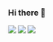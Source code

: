### Hi there 👋

<!--
**DaX-523/DaX-523** is a ✨ _special_ ✨ repository because its `README.md` (this file) appears on your GitHub profile.

Here are some ideas to get you started:

- 🔭 I’m currently working on ...
- 🌱 I’m currently learning ...
- 👯 I’m looking to collaborate on ...
- 🤔 I’m looking for help with ...
- 💬 Ask me about ...
- 📫 How to reach me: ...
- 😄 Pronouns: ...
- ⚡ Fun fact: ...
-->
![](https://kaggle-summary-card.herokuapp.com/api?user=kshitijdhama&)
![](https://kaggle-summary-card.herokuapp.com/api?user=aakashverma8900&)
![](https://kaggle-summary-card.herokuapp.com/api?user=heyytanay&)
